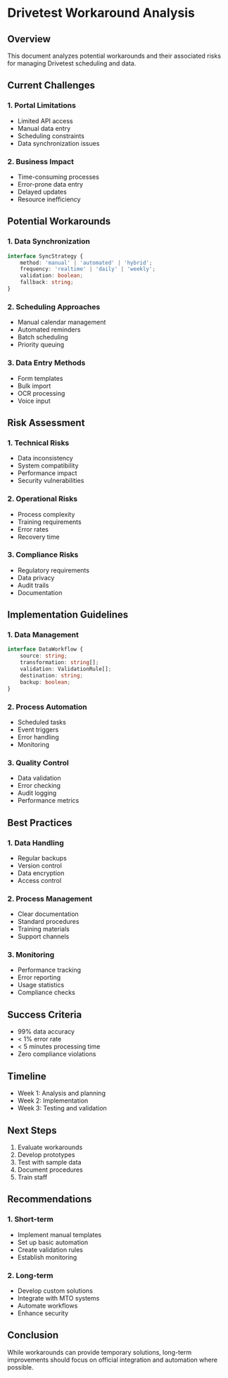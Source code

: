 # Drivetest Workaround Analysis

## Overview
This document analyzes potential workarounds and their associated risks for managing Drivetest scheduling and data.

## Current Challenges

### 1. Portal Limitations
- Limited API access
- Manual data entry
- Scheduling constraints
- Data synchronization issues

### 2. Business Impact
- Time-consuming processes
- Error-prone data entry
- Delayed updates
- Resource inefficiency

## Potential Workarounds

### 1. Data Synchronization
```typescript
interface SyncStrategy {
    method: 'manual' | 'automated' | 'hybrid';
    frequency: 'realtime' | 'daily' | 'weekly';
    validation: boolean;
    fallback: string;
}
```

### 2. Scheduling Approaches
- Manual calendar management
- Automated reminders
- Batch scheduling
- Priority queuing

### 3. Data Entry Methods
- Form templates
- Bulk import
- OCR processing
- Voice input

## Risk Assessment

### 1. Technical Risks
- Data inconsistency
- System compatibility
- Performance impact
- Security vulnerabilities

### 2. Operational Risks
- Process complexity
- Training requirements
- Error rates
- Recovery time

### 3. Compliance Risks
- Regulatory requirements
- Data privacy
- Audit trails
- Documentation

## Implementation Guidelines

### 1. Data Management
```typescript
interface DataWorkflow {
    source: string;
    transformation: string[];
    validation: ValidationRule[];
    destination: string;
    backup: boolean;
}
```

### 2. Process Automation
- Scheduled tasks
- Event triggers
- Error handling
- Monitoring

### 3. Quality Control
- Data validation
- Error checking
- Audit logging
- Performance metrics

## Best Practices

### 1. Data Handling
- Regular backups
- Version control
- Data encryption
- Access control

### 2. Process Management
- Clear documentation
- Standard procedures
- Training materials
- Support channels

### 3. Monitoring
- Performance tracking
- Error reporting
- Usage statistics
- Compliance checks

## Success Criteria
- 99% data accuracy
- < 1% error rate
- < 5 minutes processing time
- Zero compliance violations

## Timeline
- Week 1: Analysis and planning
- Week 2: Implementation
- Week 3: Testing and validation

## Next Steps
1. Evaluate workarounds
2. Develop prototypes
3. Test with sample data
4. Document procedures
5. Train staff

## Recommendations

### 1. Short-term
- Implement manual templates
- Set up basic automation
- Create validation rules
- Establish monitoring

### 2. Long-term
- Develop custom solutions
- Integrate with MTO systems
- Automate workflows
- Enhance security

## Conclusion
While workarounds can provide temporary solutions, long-term improvements should focus on official integration and automation where possible. 